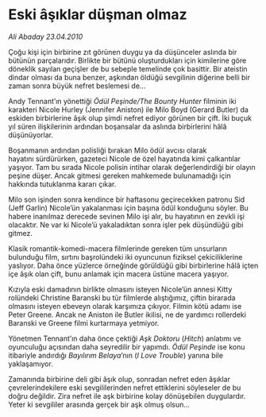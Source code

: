 # Eski âşıklar düşman olmaz

*Ali Abaday 23.04.2010*

<div class="yazi"><p>Çoğu kişi için birbirine zıt görünen duygu ya da düşünceler aslında bir bütünün parçalarıdır. Birlikte bir bütünü oluşturdukları için kimilerine göre döneklik sayılan geçişler de bu sebeple temelinde çok basittir. Bir ateistin dindar olması da buna benzer, aşkından öldüğü sevgilinin diğerine belli bir zaman sonra büyük nefret beslemesi de...</p>
<p>Andy Tennant’ın yönettiği <i>Ödül Peşinde/The Bounty Hunter</i> filminin iki karakteri Nicole Hurley (Jennifer Aniston) ile Milo Boyd (Gerard Butler) da eskiden birbirlerine âşık olup şimdi nefret ediyor görünen bir çift. İki buçuk yıl süren ilişkilerinin ardından boşansalar da aslında birbirlerini hâlâ düşünüyorlar.</p>
<p>Boşanmanın ardından polisliği bırakan Milo ödül avcısı olarak hayatını sürdürürken, gazeteci Nicole de özel hayatında kimi çalkantılar yaşıyor. Tam bu sırada Nicole polisin intihar olarak değerlendirdiği bir olayın peşine düşer. Ancak gitmesi gereken mahkemede bulunamadığı için hakkında tutuklanma kararı çıkar.</p>
<p>Milo son işinden sonra kendince bir haftasonu geçirecekken patronu Sid (Jeff Garlin) Nicole’ün yakalanması için başına ödül konduğunu söyler. Bu habere inanılmaz derecede sevinen Milo işi alır, bu hayatının en zevkli işi olacaktır. Ne var ki Nicole’ü yakaladıktan sonra işler pek düşündüğü gibi gitmez.</p>
<p>Klasik romantik-komedi-macera filmlerinde gereken tüm unsurların bulunduğu film, sırtını başrolündeki iki oyuncunun fiziksel çekiciliklerine yaslıyor. Daha önce yüzlerce örneğinde görüldüğü gibi birbirlerine hâlâ içten içe âşık olan çift, bunu anlamak için macera üstüne macera yaşıyor. </p>
<p>Kızıyla eski damadının birlikte olmasını isteyen Nicole’ün annesi Kitty rolündeki Christine Baranski bu tür filmlerde alıştığımız, çiftin birarada olmasını isteyen ebeveyn olarak karşımıza çıkıyor. Filmin kötü adamı ise Peter Greene. Ancak ne Aniston ile Butler ikilisi, ne de yardımcı rollerdeki Baranski ve Greene filmi kurtarmaya yetmiyor.</p>
<p>Yönetmen Tennant’ın daha önce çektiği <i>Aşk Doktoru</i> (<i>Hitch</i>) anlatımı ve oyunculuğu açısından daha seyredilir bir yapımdı. <i>Ödül Peşinde</i> ise konu itibariyle andırdığı <i>Bayılırım Belaya</i>’nın (<i>I Love Trouble</i>) yanına bile yaklaşamıyor.</p>
<p>Zamanında birbirine deli gibi âşık olup, sonradan nefret eden âşıklar çevrelerindekilere eski sevgililerinden nefret ettiklerini söyleseler de bu doğru değildir. Zira nefret ile aşk birbirine kolay dönüşebilen duygulardır. Yeter ki sevgililer arasında gerçek bir aşk olmuş olsun...</p></div>
